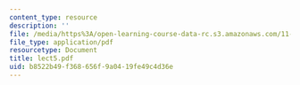 ```yaml
---
content_type: resource
description: ''
file: /media/https%3A/open-learning-course-data-rc.s3.amazonaws.com/11-947-race-immigration-and-planning-spring-2005/b8522b49f368656f9a0419fe49c4d36e_lect5.pdf
file_type: application/pdf
resourcetype: Document
title: lect5.pdf
uid: b8522b49-f368-656f-9a04-19fe49c4d36e
---
```


